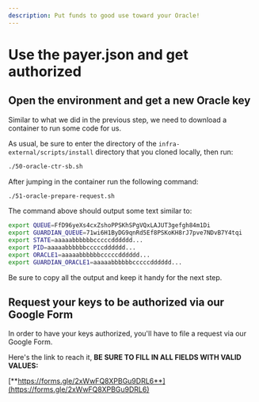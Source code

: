 ```yaml
---
description: Put funds to good use toward your Oracle!
---
```


# Use the payer.json and get authorized

## Open the environment and get a new Oracle key

Similar to what we did in the previous step, we need to download a container to run some code for us.

As usual, be sure to enter the directory of the `infra-external/scripts/install` directory that you cloned locally, then run:

```bash
./50-oracle-ctr-sb.sh
```

After jumping in the container run the following command:

```bash
./51-oracle-prepare-request.sh
```

The command above should output some text similar to:

```bash
export QUEUE=FfD96yeXs4cxZshoPPSKhSPgVQxLAJUT3gefgh84m1Di
export GUARDIAN_QUEUE=71wi6H1ByDG9qnRd5Ef8PSKoKH8rJ7pve7NDvB7Y4tqi
export STATE=aaaaabbbbbbcccccdddddd...
export PID=aaaaabbbbbbcccccdddddd...
export ORACLE1=aaaaabbbbbbcccccdddddd...
export GUARDIAN_ORACLE1=aaaaabbbbbbcccccdddddd...
```

Be sure to copy all the output and keep it handy for the next step.

## Request your keys to be authorized via our Google Form

In order to have your keys authorized, you'll have to file a request via our Google Form.

Here's the link to reach it, **BE SURE TO FILL IN ALL FIELDS WITH VALID VALUES:**

[**https://forms.gle/2xWwFQ8XPBGu9DRL6**](https://forms.gle/2xWwFQ8XPBGu9DRL6)

